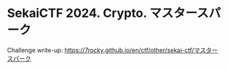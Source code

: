 # SekaiCTF 2024. Crypto. マスタースパーク

Challenge write-up: https://7rocky.github.io/en/ctf/other/sekai-ctf/マスタースパーク
